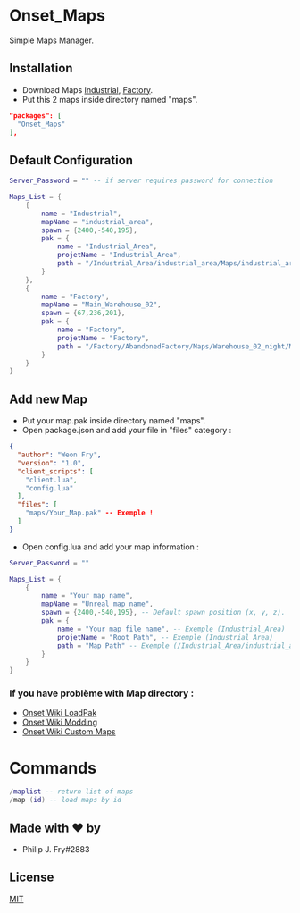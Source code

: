 # Onset_Maps

Simple Maps Manager.

## Installation

- Download Maps [Industrial](https://drive.google.com/file/d/1yiOlCoFcgF6DrnPpLUJM2OYeDVZS0pha/view), [Factory](https://drive.google.com/file/d/1RURd-hWnmtnVvZPpWn1zRG69Th4GcIUS/view).
- Put this 2 maps inside directory named "maps".

```json
"packages": [
  "Onset_Maps"
],
```

## Default Configuration
```lua
Server_Password = "" -- if server requires password for connection

Maps_List = {
    {
        name = "Industrial",
        mapName = "industrial_area",
        spawn = {2400,-540,195},
        pak = {
            name = "Industrial_Area",
            projetName = "Industrial_Area",
            path = "/Industrial_Area/industrial_area/Maps/industrial_area"
        }
    },
    {
        name = "Factory",
        mapName = "Main_Warehouse_02",
        spawn = {67,236,201},
        pak = {
            name = "Factory",
            projetName = "Factory",
            path = "/Factory/AbandonedFactory/Maps/Warehouse_02_night/Main_Warehouse_02"
        }
    }
}
```

## Add new Map
- Put your map.pak inside directory named "maps".
- Open package.json and add your file in "files" category :
```json
{
  "author": "Weon Fry",
  "version": "1.0",
  "client_scripts": [
    "client.lua",
    "config.lua"
  ],
  "files": [
    "maps/Your_Map.pak" -- Exemple !
  ]
}
```

- Open config.lua and add your map information :
```lua
Server_Password = ""

Maps_List = {
    {
        name = "Your map name",
        mapName = "Unreal map name",
        spawn = {2400,-540,195}, -- Default spawn position (x, y, z).
        pak = {
            name = "Your map file name", -- Exemple (Industrial_Area)
            projetName = "Root Path", -- Exemple (Industrial_Area)
            path = "Map Path" -- Exemple (/Industrial_Area/industrial_area/Maps/industrial_area)
        }
    }
}
```
### If you have problème with Map directory :
- [Onset Wiki LoadPak](https://dev.playonset.com/wiki/LoadPak)
- [Onset Wiki Modding](https://dev.playonset.com/wiki/Modding)
- [Onset Wiki Custom Maps](https://dev.playonset.com/wiki/Custom_Maps)

# Commands
```lua
/maplist -- return list of maps
/map (id) -- load maps by id
```

## Made with ❤ by

- Philip J. Fry#2883


## License
[MIT](https://choosealicense.com/licenses/mit/)
